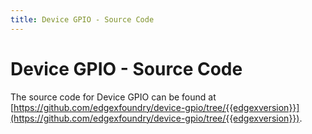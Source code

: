 ```yaml
---
title: Device GPIO - Source Code
---
```


# Device GPIO - Source Code

The source code for Device GPIO can be found at [https://github.com/edgexfoundry/device-gpio/tree/{{edgexversion}}](https://github.com/edgexfoundry/device-gpio/tree/{{edgexversion}}).

